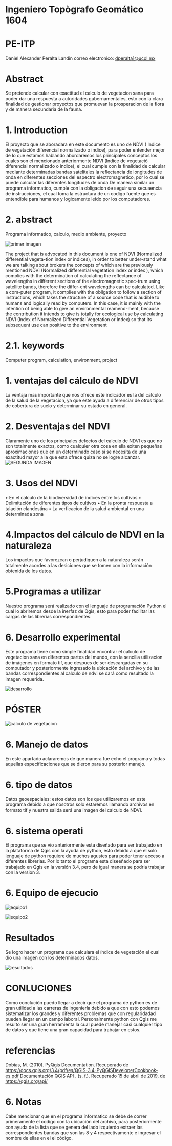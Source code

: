 

# Ingeniero Topògrafo Geomático 1604

# PE-ITP
    
Daniel Alexander Peralta Landin
correo electronico: 
dperalta1@ucol.mx


# Abstract

Se pretende calcular con exactitud el calculo de vegetacion sana para poder dar una respuesta a autoridades gubernamentales, esto con la clara finalidad de gestionar proyectos que promuevan la prosperacion de la flora y de manera secundaria de la fauna.

# 1. 	Introduction 

El proyecto que se aboradara en este documento  es uno de NDVI ( Indice de vegetación diferencial normalizado o indice), para poder entender mejor de lo que estamos hablando abordaremos los principales conceptos los cuales son el mencionado anteriormente NDVI (Indice de vegetació diferencial normalizado o indice), el cual cumple con la finalidad de calcular mediante determinadas bandas satelitales la reflectancia de longitudes de onda en diferentes secciones del espectro electromagnetico, por lo cual se puede calcular las diferentes longitudes de onda.De manera similar un programa informatico, cumple con la obligacion de seguir una secuaencia de instrucciones, el cual toma la estructura de un codigo fuente que es entendible para humanos y logicamente leido por los computadores. 

# 2. 	abstract

Programa informatico, calculo, medio ambiente, proyecto

![primer imagen](https://user-images.githubusercontent.com/52055695/83090884-7300f000-a05f-11ea-8a36-646422c117bf.jpg)

The project that is advocated in this document is one of NDVI (Normalized differential vegeta-tion index or indices), in order to better under-stand what we are talking about brokers the concepts of which are the previously mentioned NDVI (Normalized differential vegetation index or index ), which complies with the determination of calculating the reflectance of wavelengths in different sections of the electromagnetic spec-trum using satellite bands, therefore the differ-ent wavelengths can be calculated. Like a com-puter program, it complies with the obligation to follow a section of instructions, which takes the structure of a source code that is audible to humans and logically read by computers.
In this case, it is mainly with the intention of being able to give an environmental reamend-ment, because the contribution it intends to give is totally for ecological use by calculating NDVI (Index of Normalized Differential Vegetation or Index) so that its subsequent use can positive to the environment

# 2.1. 	keywords

Computer program, calculation, environment, project 

# 1.	ventajas del cálculo de NDVI

La ventaja mas importante que nos ofrece este indicador es la del calculo de la salud de la vegetacion, ya que este ayuda a diferenciar de otros tipos de cobertura de suelo y determinar su estado en general.

# 2. Desventajas del NDVI

Claramente uno de los principales defectos del calculo de NDVI es que no son totalmente exactos, como cualquier otra cosa en ella exiten pequeñas aproximaciones que en un determinado caso si se necesita de una exactitud mayor a la que esta ofrece quiza no se logre alcanzar.
![SEGUNDA IMAGEN](https://user-images.githubusercontent.com/52055695/83091287-79439c00-a060-11ea-969d-e472517f1c62.png)


# 3. Usos del NDVI

•	En el calculo de la biodiversidad de índices entre los cultivos
•	Delimitación de diferentes tipos de cultivos
•	En la pronta respuesta a talación clandestina 
•	La verficacion de la salud ambiental en una determinada zona 

# 4.Impactos del cálculo de NDVI en la naturaleza

Los impactos que favorezcan o perjudiquen a la naturaleza serán totalmente acordes a las desiciones que se tomen con la información obtenida de los datos.

# 5.Programas a utilizar

Nuestro programa será realizado con el lenguaje de programación Python el cual lo abriremos desde la inerfaz de Qgis, esto para poder facilitar  las cargas de las librerias correspondientes.

# 6. Desarrollo experimental


Este programa tiene como simple finalidad encontrar el calculo de vegetacion sana en diferentes partes del mundo, con la sencilla utilizacion de imágenes en formato tif, que despues de ser descargadas en su computador y posteriormente ingresado la ubicación del archivo y de las bandas correspondientes al calculo de ndvi se dará como resultado la imagen requerida.

![desarrollo](https://user-images.githubusercontent.com/52055695/83091670-4e0d7c80-a061-11ea-9e88-12e664ef756b.png)


# PÓSTER

![calculo de vegetacion](https://user-images.githubusercontent.com/52055695/83091834-bb211200-a061-11ea-849f-372ea6e7de2f.png)

# 6. Manejo de datos

En este apartado aclararemos de que manera fue echo el programa y todas aquellas especificaciones que se dieron para su posterior manejo.

# 6. tipo de datos

Datos geoespaciales: estos datos son los que utilizaremos en este programa debido a que nosotros solo estaremos llamando archivos en formato tif y nuestra salida será una imagen del calculo de NDVI.

# 6. sistema operati

El programa que se vío anteriormente esta diseñado para ser trabajado en la plataforma de Qgis con la ayuda de python, esto debido a que el solo lenguaje de python requiere de muchos agustes para poder tener acceso a diferentes librerias. Por lo tanto el programa esta diseeñado para ser trabajado en Qgis en la versión 3.4, pero de igual manera se podria trabajar con la version 3.


# 6. Equipo de ejecucio


![equipo1](https://user-images.githubusercontent.com/52055695/83092492-0e479480-a063-11ea-9e44-17dd99aa92e6.png)

![equipo2](https://user-images.githubusercontent.com/52055695/83092511-143d7580-a063-11ea-8c1f-8d4e16cb7d46.png)

# Resultados

Se logro hacer un programa que calculara el índice de vegetación el cual dio una imagen con los determinados datos.

![resultados](https://user-images.githubusercontent.com/52055695/83092690-6c747780-a063-11ea-938a-5e5a308d47b5.png)


# CONLUCIONES

Como conclución puedo llegar a decir que el programa de python es de gran utilidad a las carreras de ingeniería debido a que con esto podemos sistematizar los grandes y diferentes problemas que con regularidadad pueden llegar en un campo laboral. Personalmente python con Qgis me resulto ser una gran herramienta la cual puede manejar casi cualquier tipo de datos y que tiene una gran capacidad para trabajar en estos.

# referencias

Dobias, M. (2010). PyQgis Documentation. Recuperado de https://docs.qgis.org/3.4/pdf/es/QGIS-3.4-PyQGISDeveloperCookbook-es.pdf 
Documentación QGIS API . (s. f.). Recuperado 15 de abril de 2019, de https://qgis.org/api/

# 6. Notas

Cabe mencionar que en el programa informatico se debe de correr primeramente el codigo con la ubicación del archivo, para posteriormente  con ayuda de la lista que se genera del lado izquierdo extraer las correspondientes bandas que son las 8 y 4 respectivamente e ingresar el nombre de ellas en el  el código.  



